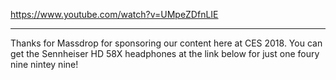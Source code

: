 https://www.youtube.com/watch?v=UMpeZDfnLIE

---

Thanks for Massdrop for sponsoring our content here at CES 2018. You can get the Sennheiser HD 58X headphones at the link below for just one foury nine nintey nine!
